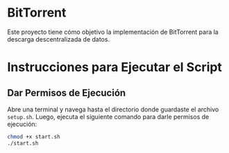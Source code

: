 # BitTorrent 
Este proyecto tiene cómo objetivo la implementación de BitTorrent para la
descarga descentralizada de datos.   


# Instrucciones para Ejecutar el Script

## Dar Permisos de Ejecución

Abre una terminal y navega hasta el directorio donde guardaste el archivo `setup.sh`. Luego, ejecuta el siguiente comando para darle permisos de ejecución:

```bash
chmod +x start.sh
./start.sh